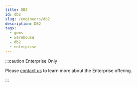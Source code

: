 ```yaml
---
title: DB2
id: db2
slug: /engineers/db2
description: DB2
tags:
  - gems
  - warehouse
  - db2
  - enterprise
---
```


:::caution Enterprise Only

Please [contact us](https://www.prophecy.io/request-a-demo) to learn more about the Enterprise offering.

:::
